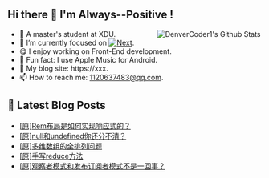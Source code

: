 ## Hi there 👋 I'm Always--Positive !
<div>
  <img alt="DenverCoder1's Github Stats" src="https://denvercoder1-github-readme-stats.vercel.app/api?username=qq1120637483&show_icons=true&count_private=true&theme=react&hide_border=true&hide_title=true&bg_color=1F222E&title_color=F85D7F&icon_color=F8D866" align= "right" />

- 🎒 A master's student at XDU. 
- 🔬 I’m currently focused on [![Next](https://img.shields.io/badge/-Next-brightgreen)](https://). 
- 😋 I enjoy working on Front-End development.
- 🎵 Fun fact: I use Apple Music for Android.
- 📝 My blog site: https://xxx.
- 📫 How to reach me:  1120637483@qq.com.
</div>  


## 📕 Latest Blog Posts

<!-- BLOG-POST-LIST:START -->
- [[原]Rem布局是如何实现响应式的？](https://blog.csdn.net/sinat_41696687/article/details/124299792)
- [[原]null和undefined你还分不清？](https://blog.csdn.net/sinat_41696687/article/details/124274304)
- [[原]多维数组的全排列问题](https://blog.csdn.net/sinat_41696687/article/details/124243016)
- [[原]手写reduce方法](https://blog.csdn.net/sinat_41696687/article/details/124240727)
- [[原]观察者模式和发布订阅者模式不是一回事？](https://blog.csdn.net/sinat_41696687/article/details/124224380)
<!-- BLOG-POST-LIST:END -->









